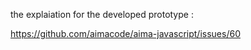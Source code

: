 the explaiation for the developed prototype :

https://github.com/aimacode/aima-javascript/issues/60
